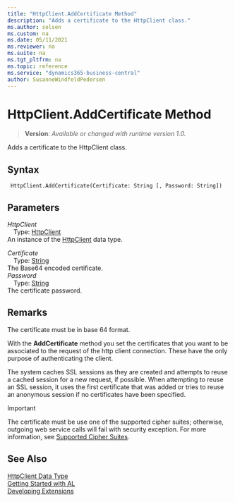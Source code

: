 ```yaml
---
title: "HttpClient.AddCertificate Method"
description: "Adds a certificate to the HttpClient class."
ms.author: solsen
ms.custom: na
ms.date: 05/11/2021
ms.reviewer: na
ms.suite: na
ms.tgt_pltfrm: na
ms.topic: reference
ms.service: "dynamics365-business-central"
author: SusanneWindfeldPedersen
---
```

[//]: # (START>DO_NOT_EDIT)
[//]: # (IMPORTANT:Do not edit any of the content between here and the END>DO_NOT_EDIT.)
[//]: # (Any modifications should be made in the .xml files in the ModernDev repo.)
# HttpClient.AddCertificate Method
> **Version**: _Available or changed with runtime version 1.0._

Adds a certificate to the HttpClient class.


## Syntax
```
 HttpClient.AddCertificate(Certificate: String [, Password: String])
```
## Parameters
*HttpClient*  
&emsp;Type: [HttpClient](httpclient-data-type.md)  
An instance of the [HttpClient](httpclient-data-type.md) data type.

*Certificate*  
&emsp;Type: [String](../string/string-data-type.md)  
The Base64 encoded certificate.  
*Password*  
&emsp;Type: [String](../string/string-data-type.md)  
The certificate password.  



[//]: # (IMPORTANT: END>DO_NOT_EDIT)

## Remarks
The certificate must be in base 64 format.

With the **AddCertificate** method you set the certificates that you want to be associated to the request of the http client connection. These have the only purpose of authenticating the client.

The system caches SSL sessions as they are created and attempts to reuse a cached session for a new request, if possible. When attempting to reuse an SSL session, it uses the first certificate that was added or tries to reuse an anonymous session if no certificates have been specified.

> [!IMPORTANT]
> The certificate must be use one of the supported cipher suites; otherwise, outgoing web service calls will fail with security exception. For more information, see [Supported Cipher Suites](../../devenv-supported-cipher-suites.md).

## See Also

[HttpClient Data Type](httpclient-data-type.md)  
[Getting Started with AL](../../devenv-get-started.md)  
[Developing Extensions](../../devenv-dev-overview.md)